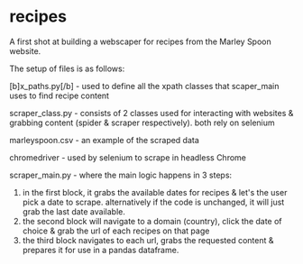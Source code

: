 # recipes
A first shot at building a webscaper for recipes from the Marley Spoon website. 

The setup of files is as follows:

[b]x_paths.py[/b] - used to define all the xpath classes that scaper_main uses to find recipe content

scraper_class.py - consists of 2 classes used for interacting with websites & grabbing content (spider & scraper respectively). both rely on selenium

marleyspoon.csv - an example of the scraped data

chromedriver - used by selenium to scrape in headless Chrome

scraper_main.py - where the main logic happens in 3 steps:
  1. in the first block, it grabs the available dates for recipes & let's the user pick a date to scrape. alternatively if the code is unchanged, it will just grab the last date available.
  2. the second block will navigate to a domain (country), click the date of choice & grab the url of each recipes on that page
  3. the third block navigates to each url, grabs the requested content & prepares it for use in a pandas dataframe.

